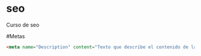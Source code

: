 # seo
Curso de seo

#Metas
```html
<meta name="Description" content="Texto que describe el contenido de la pagina">
```